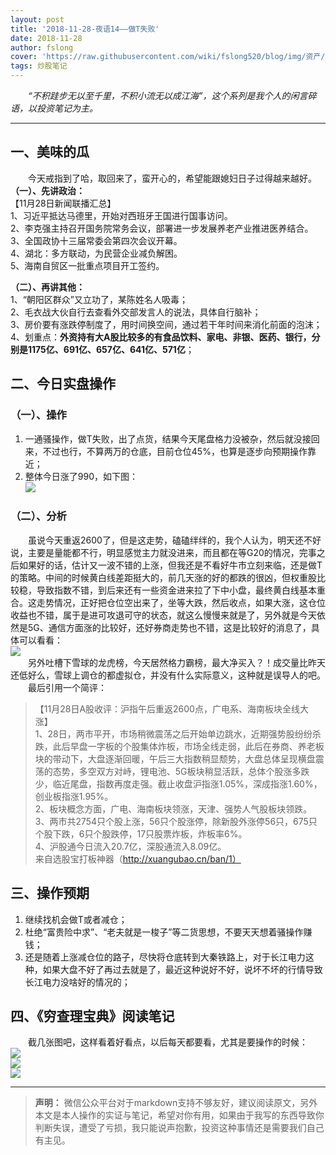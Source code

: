 ```yaml
---
layout: post
title: '2018-11-28-夜语14——做T失败'
date: 2018-11-28
author: fslong
cover: 'https://raw.githubusercontent.com/wiki/fslong520/blog/img/资产/资产2018-11-28.jpg'
tags: 炒股笔记
---
```

  
&emsp;&emsp;*“不积跬步无以至千里，不积小流无以成江海”，这个系列是我个人的闲言碎语，以投资笔记为主。*  
   

---
  


## **一、美味的瓜**   
&emsp;&emsp;今天戒指到了哈，取回来了，蛮开心的，希望能跟媳妇日子过得越来越好。
**（一）、先讲政治：**    
【11月28日新闻联播汇总】  
1、习近平抵达马德里，开始对西班牙王国进行国事访问。  
2、李克强主持召开国务院常务会议，部署进一步发展养老产业推进医养结合。  
3、全国政协十三届常委会第四次会议开幕。  
4、湖北：多方联动，为民营企业减负解困。  
5、海南自贸区一批重点项目开工签约。  

**（二）、再讲其他：**  
1、“朝阳区群众”又立功了，某陈姓名人吸毒；  
2、毛衣战大伙自行去查看外交部发言人的说法，具体自行脑补；  
3、房价要有涨跌停制度了，用时间换空间，通过若干年时间来消化前面的泡沫；  
4、划重点：**外资持有大A股比较多的有食品饮料、家电、非银、医药、银行，分别是1175亿、691亿、657亿、641亿、571亿**；  

## **二、今日实盘操作**
### **（一）、操作**
1. 一通骚操作，做T失败，出了点货，结果今天尾盘格力没被杂，然后就没接回来，不过也行，不算两万的仓底，目前仓位45%，也算是逐步向预期操作靠近；
2. 整体今日涨了990，如下图：     
![](https://raw.githubusercontent.com/wiki/fslong520/blog/img/资产/资产2018-11-28.jpg)
### **（二）、分析**  
&emsp;&emsp;虽说今天重返2600了，但是这走势，磕磕绊绊的，我个人认为，明天还不好说，主要是量能都不行，明显感觉主力就没进来，而且都在等G20的情况，完事之后如果好的话，估计又一波不错的上涨，但我还是不看好牛市立刻来临，还是做T的策略。中间的时候黄白线差距挺大的，前几天涨的好的都跌的很凶，但权重股比较稳，导致指数不错，到后来还有一些资金进来拉了下中小盘，最终黄白线基本重合。这走势情况，正好把仓位空出来了，坐等大跌，然后收点，如果大涨，这仓位收益也不错，属于是进可攻退可守的状态，就这么慢慢来就是了，另外就是今天依然是5G、通信方面涨的比较好，还好券商走势也不错，这是比较好的消息了，具体可以看看：  
![](https://raw.githubusercontent.com/wiki/fslong520/blog/img/板块/资金流入流出2018-11-28.jpg)   
&emsp;&emsp;另外吐槽下雪球的龙虎榜，今天居然格力霸榜，最大净买入？！成交量比昨天还低好么，雪球上调仓的都虚拟仓，并没有什么实际意义，这种就是误导人的吧。  
&emsp;&emsp;最后引用一个简评：  
>【11月28日A股收评：沪指午后重返2600点，广电系、海南板块全线大涨】  
1、28日，两市平开，市场稍微震荡之后开始单边跳水，近期强势股纷纷杀跌，此后早盘一字板的个股集体炸板，市场全线走弱，此后在券商、养老板块的带动下，大盘逐渐回暖，午后三大指数稍显颓势，大盘总体呈现横盘震荡的态势，多空双方对峙，锂电池、5G板块稍显活跃，总体个股涨多跌少，临近尾盘，指数再度走强。截止收盘沪指涨1.05%，深成指涨1.60%，创业板指涨1.95%。  
2、板块概念方面，广电、海南板块领涨，天津、强势人气股板块领跌。  
3、两市共2754只个股上涨，56只个股涨停，除新股外涨停56只，675只个股下跌，6只个股跌停，17只股票炸板，炸板率6%。  
4、沪股通今日流入20.7亿，深股通流入8.09亿。  
来自选股宝打板神器（http://xuangubao.cn/ban/1）    

## **三、操作预期**

1. 继续找机会做T或者减仓；
2. 杜绝“富贵险中求”、“老夫就是一梭子”等二货思想，不要天天想着骚操作赚钱；
3. 还是随着上涨减仓位的路子，尽快将仓底转到大秦铁路上，对于长江电力这种，如果大盘不好了再过去就是了，最近这种说好不好，说坏不坏的行情导致长江电力没啥好的情况的；  



## **四、《穷查理宝典》阅读笔记**
&emsp;&emsp;截几张图吧，这样看着好看点，以后每天都要看，尤其是要操作的时候：  
![](https://raw.githubusercontent.com/wiki/fslong520/blog/img/杂/2018.11.26/2018-11-26_181901.jpg)  
![](https://raw.githubusercontent.com/wiki/fslong520/blog/img/杂/2018.11.26/2018-11-26_181902.jpg)  
![](https://raw.githubusercontent.com/wiki/fslong520/blog/img/杂/2018.11.26/2018-11-26_181903.jpg)  

    

---   
  
> **声明：**
> 微信公众平台对于markdown支持不够友好，建议阅读原文，另外本文是本人操作的实证与笔记，希望对你有用，如果由于我写的东西导致你判断失误，遭受了亏损，我只能说声抱歉，投资这种事情还是需要我们自己有主见。
